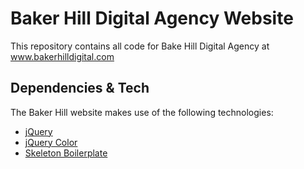 Baker Hill Digital Agency Website
=================================

This repository contains all code for Bake Hill Digital Agency at www.bakerhilldigital.com


Dependencies & Tech
-------------------
The Baker Hill website makes use of the following technologies: 

* [jQuery](http://jquery.com/download/)
* [jQuery Color](https://code.jquery.com/color/)
* [Skeleton Boilerplate](http://getskeleton.com/)
